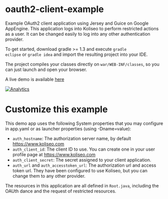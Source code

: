 oauth2-client-example
==================

Example OAuth2 client application using Jersey and Guice on Google AppEngine. This application logs into Koliseo to perform restricted actions as a user. It can be changed easily to log into any other authentication provider.

To get started, download gradle >= 1.3 and execute <code>gradle eclipse</code> or <code>gradle idea</code> and import the resulting project into your IDE.

The project compiles your classes directly on <code>war/WEB-INF/classes</code>, so you can just launch and open your browser.

A live demo is available [here](http://oauth2-client-example.appspot.com/)

[![Analytics](https://ga-beacon.appspot.com/UA-3159223-5/icoloma/oauth2-client-example)](https://github.com/icoloma/oauth2-client-example)


Customize this example
======================

This demo app uses the following System properties that you may configure in app.yaml or as launcher properties (using -Dname=value):

* `auth_hostname`: The authorization server name, by default https://www.koliseo.com
* `auth_client_id`: The client ID to use. You can create one in your user profile page at https://www.koliseo.com
* `auth_client_secret`: The secret assigned to your client application.
* `auth_url` and `auth_accesstoken_url`: The authorization url and access token url. They have been configured to use Koliseo, but you can change them to any other provider.

The resources in this application are all defined in `Root.java`, including the OAUth dance and the request of restricted resources.
